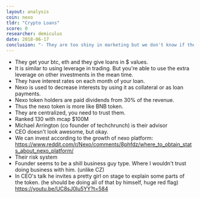 ```yaml
---
layout: analysis
coin: nexo
tldr: "Crypto Loans"
score: 0
researcher: demiculus
date: 2018-06-17
conclusion: "- They are too shiny in marketing but we don't know if their business is working because they haven't shared their data. \n- From what I have seen there is a high probability that people don't use their product. \n- I've tried to get their data from social media, emailed them etc, no luck."
---
```


- They get your btc, eth and they give loans in $ values.
- It is similar to using leverage in trading. But you're able to use the extra leverage on other investments in the mean time. 
- They have interest rates on each month of your loan.
- Nexo is used to decrease interests by using it as collateral or as loan payments.
- Nexo token holders are paid dividends from 30% of the revenue.
- Thus the nexo token is more like BNB token.
- They are centralized, you need to trust them.
- Ranked 130 with mcap $100M
- Michael Arrington (co founder of techchrunch) is their advisor
- CEO doesn't look awesome, but okay.
- We can invest according to the growth of nexo platform: https://www.reddit.com/r/Nexo/comments/8phfdz/where_to_obtain_stats_about_nexo_platform/
- Their risk system 
- Founder seems to be a shill business guy type. Where I wouldn't trust doing business with him. (unlike CZ)
- In CEO's talk he invites a pretty girl on stage to explain some parts of the token. (he should be doing all of that by himself, huge red flag) https://youtu.be/UC8sJ0lu5YY?t=584
